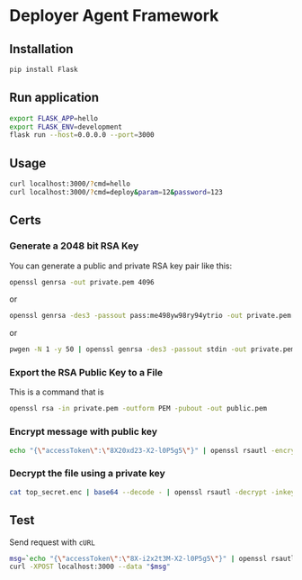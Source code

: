 # Deployer Agent Framework

## Installation

```bash
pip install Flask
```
## Run application
```bash
export FLASK_APP=hello
export FLASK_ENV=development
flask run --host=0.0.0.0 --port=3000
```

## Usage

```bash
curl localhost:3000/?cmd=hello
curl localhost:3000/?cmd=deploy&param=12&password=123
```

## Certs

### Generate a 2048 bit RSA Key
You can generate a public and private RSA key pair like this:
```bash
openssl genrsa -out private.pem 4096
```
or 
```bash
openssl genrsa -des3 -passout pass:me498yw98ry94ytrio -out private.pem 4096
```
or 
```bash
pwgen -N 1 -y 50 | openssl genrsa -des3 -passout stdin -out private.pem 4096
```
### Export the RSA Public Key to a File

This is a command that is

```bash
openssl rsa -in private.pem -outform PEM -pubout -out public.pem
```
### Encrypt message with public key

```bash
echo "{\"accessToken\":\"8X20xd23-X2-l0P5g5\"}" | openssl rsautl -encrypt -inkey public.pem -pubin -in - | base64 > top_secret.enc
```

### Decrypt the file using a private key

```bash
cat top_secret.enc | base64 --decode - | openssl rsautl -decrypt -inkey private.pem -in -
```

## Test

Send request with `cURL`

```bash
msg=`echo "{\"accessToken\":\"8X-i2x2t3M-X2-l0P5g5\"}" | openssl rsautl -encrypt -inkey public.pem -pubin -in - | base64`
curl -XPOST localhost:3000 --data "$msg"
```